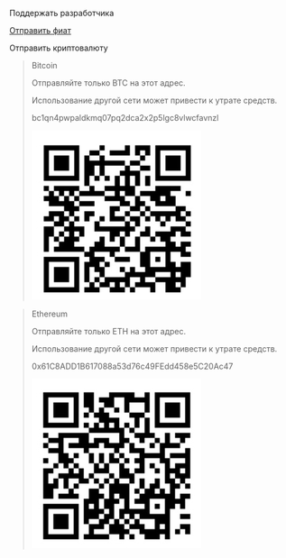 Поддержать разработчика

[Отправить фиат](https://www.donationalerts.com/r/matryoshkatools)

Отправить криптовалюту
>Bitcoin
>
>Отправляйте только BTC на этот адрес.
>
>Использование другой сети может привести к утрате средств.
>
>bc1qn4pwpaldkmq07pq2dca2x2p5lgc8vlwcfavnzl
>
>![QR Code](img/bitcoin.jpeg)

>Ethereum
>
>Отправляйте только ETH на этот адрес.
>
>Использование другой сети может привести к утрате средств.
>
>0x61C8ADD1B617088a53d76c49FEdd458e5C20Ac47
>
>![QR Code](img/ethereum.jpeg)